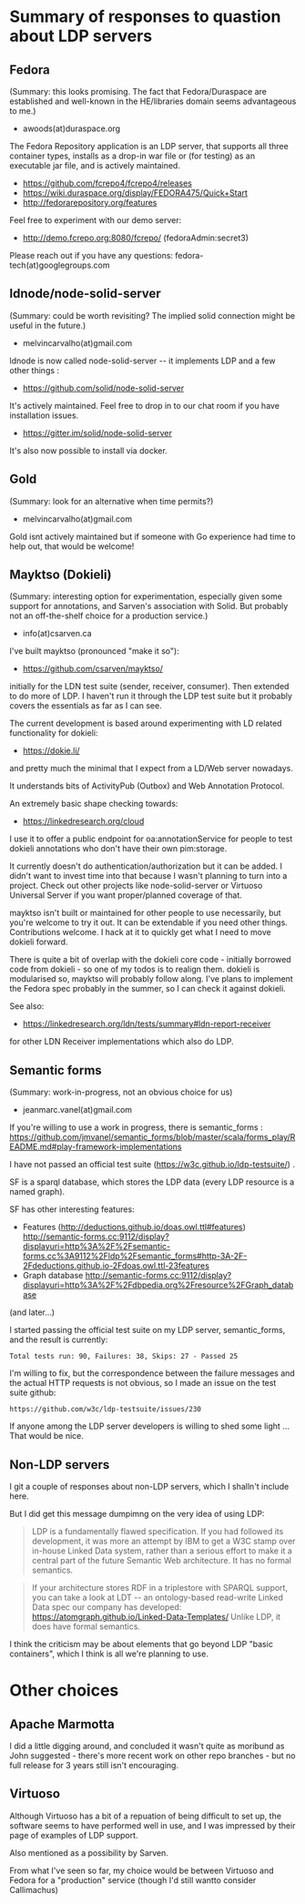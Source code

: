 # Summary of responses to quastion about LDP servers

## Fedora

(Summary: this looks promising.  The fact that Fedora/Duraspace are established and well-known in the HE/libraries domain seems advantageous to me.)

- awoods(at)duraspace.org

The Fedora Repository application is an LDP server, that supports all three
container types, installs as a drop-in war file or (for testing) as an
executable jar file, and is actively maintained.

- https://github.com/fcrepo4/fcrepo4/releases
- https://wiki.duraspace.org/display/FEDORA475/Quick+Start
- http://fedorarepository.org/features

Feel free to experiment with our demo server:
- http://demo.fcrepo.org:8080/fcrepo/ (fedoraAdmin:secret3)

Please reach out if you have any questions: fedora-tech(at)googlegroups.com


## ldnode/node-solid-server

(Summary: could be worth revisiting?  The implied solid connection might be useful in the future.)

- melvincarvalho(at)gmail.com

ldnode is now called node-solid-server -- it implements LDP and a few other
things :

- https://github.com/solid/node-solid-server

It's actively maintained.  Feel free to drop in to our chat room if you
have installation issues.

- https://gitter.im/solid/node-solid-server

It's also now possible to install via docker.


## Gold

(Summary: look for an alternative when time permits?)

- melvincarvalho(at)gmail.com

Gold isnt actively maintained but if someone with Go experience had time to
help out, that would be welcome!


## Mayktso (Dokieli)

(Summary: interesting option for experimentation, especially given some support for annotations, and Sarven's association with Solid.  But probably not an off-the-shelf choice for a production service.)

- info(at)csarven.ca

I've built mayktso (pronounced "make it so"):

- https://github.com/csarven/mayktso/

initially for the LDN test suite (sender, receiver, consumer). Then
extended to do more of LDP. I haven't run it through the LDP test suite
but it probably covers the essentials as far as I can see.

The current development is based around experimenting with LD related
functionality for dokieli:

- https://dokie.li/

and pretty much the minimal that I expect from a LD/Web server nowadays.

It understands bits of ActivityPub (Outbox) and Web Annotation Protocol.

An extremely basic shape checking towards:

- https://linkedresearch.org/cloud

I use it to offer a public endpoint for oa:annotationService for people
to test dokieli annotations who don't have their own pim:storage.

It currently doesn't do authentication/authorization but it can be
added. I didn't want to invest time into that because I wasn't planning
to turn into a project. Check out other projects like node-solid-server
or Virtuoso Universal Server if you want proper/planned coverage of that.

mayktso isn't built or maintained for other people to use necessarily,
but you're welcome to try it out. It can be extendable if you need other
things. Contributions welcome. I hack at it to quickly get what I need
to move dokieli forward.

There is quite a bit of overlap with the dokieli core code - initially
borrowed code from dokieli - so one of my todos is to realign them.
dokieli is modularised so, mayktso will probably follow along. I've
plans to implement the Fedora spec probably in the summer, so I can
check it against dokieli.

See also:

- https://linkedresearch.org/ldn/tests/summary#ldn-report-receiver

for other LDN Receiver implementations which also do LDP.


## Semantic forms

(Summary: work-in-progress, not an obvious choice for us)

- jeanmarc.vanel(at)gmail.com

If you're willing to use a work in progress, there is semantic_forms :
https://github.com/jmvanel/semantic_forms/blob/master/scala/forms_play/README.md#play-framework-implementations

I have not passed an official test suite (https://w3c.github.io/ldp-testsuite/) .

SF is a sparql database, which stores the LDP data (every LDP resource is a
named graph).

SF has other interesting features:
- Features (http://deductions.github.io/doas.owl.ttl#features) http://semantic-forms.cc:9112/display?displayuri=http%3A%2F%2Fsemantic-forms.cc%3A9112%2Fldp%2Fsemantic_forms#http-3A-2F-2Fdeductions.github.io-2Fdoas.owl.ttl-23features
- Graph database http://semantic-forms.cc:9112/display?displayuri=http%3A%2F%2Fdbpedia.org%2Fresource%2FGraph_database

(and later...)

I started passing the official test suite on my LDP server, semantic_forms,
and the result is currently:

    Total tests run: 90, Failures: 38, Skips: 27 - Passed 25

I'm willing to fix, but the correspondence between the failure messages and
the actual HTTP requests is not obvious, so I made an issue on the test
suite github:

    https://github.com/w3c/ldp-testsuite/issues/230

If anyone among the LDP server developers is willing to shed some light ...
That would be nice.

## Non-LDP servers

I git a couple of responses about non-LDP servers, which I shalln't include here.

But I did get this message dumpimng on the very idea of using LDP:

> LDP is a fundamentally flawed specification. If you had followed its development, it was more an attempt by IBM to get a W3C stamp over in-house Linked Data system, rather than a serious effort to make it a central part of the future Semantic Web architecture. It has no formal semantics.

> If your architecture stores RDF in a triplestore with SPARQL support, you can take a look at LDT -- an ontology-based read-write Linked Data spec our company has developed: https://atomgraph.github.io/Linked-Data-Templates/ Unlike LDP, it does have formal semantics.

I think the criticism may be about elements that go beyond LDP "basic containers", which I think is all we're planning to use.

# Other choices

## Apache Marmotta

I did  a little digging around, and concluded it wasn't quite as moribund as John suggested - there's more recent work on other repo branches - but no full release for 3 years still isn't encouraging.

## Virtuoso

Although Virtuoso has a bit of a repuation of being difficult to set up, the software seems to have performed well in use, and I was impressed by their page of examples of LDP support.

Also mentioned as a possibility by Sarven.

From what I've seen so far, my choice would be between Virtuoso and Fedora for a "production" service (though I'd still wantto consider Callimachus)

